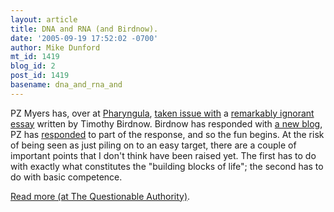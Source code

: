 ```yaml
---
layout: article
title: DNA and RNA (and Birdnow).
date: '2005-09-19 17:52:02 -0700'
author: Mike Dunford
mt_id: 1419
blog_id: 2
post_id: 1419
basename: dna_and_rna_and
---
```

PZ Myers has, over at [Pharyngula](http://pharyngula.org), [taken issue with](http://pharyngula.org/index/weblog/comments/timothy_birdnow/) a [remarkably ignorant essay](http://www.americanthinker.com/articles.php?article_id=4776) written by Timothy Birdnow. Birdnow has responded with [a new blog](http://cmbirdblog.blogspot.com/), PZ has [responded](http://pharyngula.org/index/weblog/comments/dance_birdnow_dance/) to part of the response, and so the fun begins. At the risk of being seen as just piling on to an easy target, there are a couple of important points that I don't think have been raised yet. The first has to do with exactly what constitutes the "building blocks of life"; the second has to do with basic competence. 

[Read more (at The Questionable Authority)](http://thequestionableauthority.blogspot.com/2005/09/dna-and-rna-and-birdnow.html).
